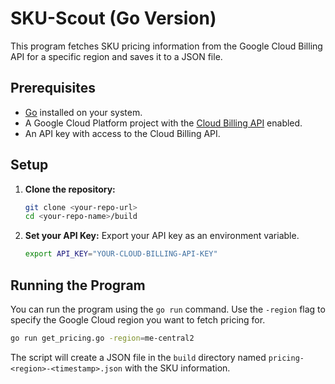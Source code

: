 # SKU-Scout (Go Version)

This program fetches SKU pricing information from the Google Cloud Billing API for a specific region and saves it to a JSON file.

## Prerequisites

*   [Go](https://go.dev/doc/install) installed on your system.
*   A Google Cloud Platform project with the [Cloud Billing API](https://console.cloud.google.com/flows/enableapi?apiid=cloudbilling.googleapis.com) enabled.
*   An API key with access to the Cloud Billing API.

## Setup

1.  **Clone the repository:**
    ```bash
    git clone <your-repo-url>
    cd <your-repo-name>/build
    ```

2.  **Set your API Key:**
    Export your API key as an environment variable.
    ```bash
    export API_KEY="YOUR-CLOUD-BILLING-API-KEY"
    ```

## Running the Program

You can run the program using the `go run` command. Use the `-region` flag to specify the Google Cloud region you want to fetch pricing for.

```bash
go run get_pricing.go -region=me-central2
```

The script will create a JSON file in the `build` directory named `pricing-<region>-<timestamp>.json` with the SKU information.
